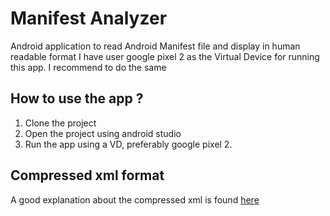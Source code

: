 # Manifest Analyzer
Android application to read Android Manifest file and display in human readable format
I have user google pixel 2 as the Virtual Device for running this app. I recommend to do the same

## How to use the app ?
1. Clone the project
2. Open the project using android studio
3. Run the app using a VD, preferably google pixel 2.

## Compressed xml format
A good explanation about the compressed xml is found [here](https://justanapplication.wordpress.com/category/android/android-binary-xml/)
